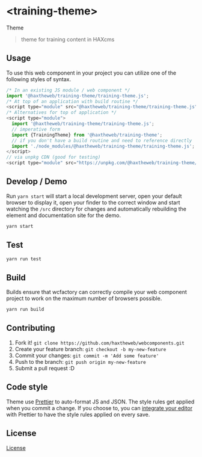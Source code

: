 # &lt;training-theme&gt;

Theme
> theme for training content in HAXcms

## Usage
To use this web component in your project you can utilize one of the following styles of syntax.

```js
/* In an existing JS module / web component */
import '@haxtheweb/training-theme/training-theme.js';
/* At top of an application with build routine */
<script type="module" src="@haxtheweb/training-theme/training-theme.js"></script>
/* Alternatives for top of application */
<script type="module">
  import '@haxtheweb/training-theme/training-theme.js';
  // imperative form
  import {TrainingTheme} from '@haxtheweb/training-theme';
  // if you don't have a build routine and need to reference directly
  import './node_modules/@haxtheweb/training-theme/training-theme.js';
</script>
// via unpkg CDN (good for testing)
<script type="module" src="https://unpkg.com/@haxtheweb/training-theme/training-theme.js"></script>
```

## Develop / Demo
Run `yarn start` will start a local development server, open your default browser to display it, open your finder to the correct window and start watching the `/src` directory for changes and automatically rebuilding the element and documentation site for the demo.
```bash
yarn start
```

## Test

```bash
yarn run test
```

## Build
Builds ensure that wcfactory can correctly compile your web component project to
work on the maximum number of browsers possible.
```bash
yarn run build
```

## Contributing

1. Fork it! `git clone https://github.com/haxtheweb/webcomponents.git`
2. Create your feature branch: `git checkout -b my-new-feature`
3. Commit your changes: `git commit -m 'Add some feature'`
4. Push to the branch: `git push origin my-new-feature`
5. Submit a pull request :D

## Code style

Theme  use [Prettier][prettier] to auto-format JS and JSON.  The style rules get applied when you commit a change.  If you choose to, you can [integrate your editor][prettier-ed] with Prettier to have the style rules applied on every save.

[prettier]: https://github.com/prettier/prettier/
[prettier-ed]: https://github.com/prettier/prettier/#editor-integration
[polyserve]: https://github.com/Polymer/polyserve
[web-component-tester]: https://github.com/Polymer/web-component-tester

## License
[ License](http://opensource.org/licenses/)
